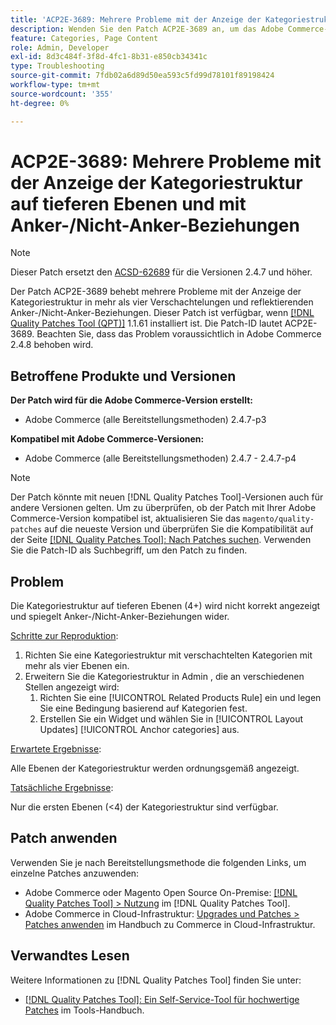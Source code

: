 ```yaml
---
title: 'ACP2E-3689: Mehrere Probleme mit der Anzeige der Kategoriestruktur auf tieferen Ebenen und mit Anker-/Nicht-Anker-Beziehungen'
description: Wenden Sie den Patch ACP2E-3689 an, um das Adobe Commerce-Problem mit der Kategoriestrukturanzeige in mehr als vier Verschachtelungen zu beheben und Anker-/Nicht-Anker-Beziehungen zu reflektieren.
feature: Categories, Page Content
role: Admin, Developer
exl-id: 8d3c484f-3f8d-4fc1-8b31-e850cb34341c
type: Troubleshooting
source-git-commit: 7fdb02a6d89d50ea593c5fd99d78101f89198424
workflow-type: tm+mt
source-wordcount: '355'
ht-degree: 0%

---
```


# ACP2E-3689: Mehrere Probleme mit der Anzeige der Kategoriestruktur auf tieferen Ebenen und mit Anker-/Nicht-Anker-Beziehungen

>[!NOTE]
>
>Dieser Patch ersetzt den [ACSD-62689](/help/tools/quality-patches-tool/patches-available-in-qpt/v1-1-57/acsd-62689-customer-add-categories-issue-related-product-rules-and-widgets.md) für die Versionen 2.4.7 und höher.

Der Patch ACP2E-3689 behebt mehrere Probleme mit der Anzeige der Kategoriestruktur in mehr als vier Verschachtelungen und reflektierenden Anker-/Nicht-Anker-Beziehungen. Dieser Patch ist verfügbar, wenn [[!DNL Quality Patches Tool (QPT)]](/help/tools/quality-patches-tool/quality-patches-tool-to-self-serve-quality-patches.md) 1.1.61 installiert ist. Die Patch-ID lautet ACP2E-3689. Beachten Sie, dass das Problem voraussichtlich in Adobe Commerce 2.4.8 behoben wird.

## Betroffene Produkte und Versionen

**Der Patch wird für die Adobe Commerce-Version erstellt:**

* Adobe Commerce (alle Bereitstellungsmethoden) 2.4.7-p3

**Kompatibel mit Adobe Commerce-Versionen:**

* Adobe Commerce (alle Bereitstellungsmethoden) 2.4.7 - 2.4.7-p4

>[!NOTE]
>
>Der Patch könnte mit neuen [!DNL Quality Patches Tool]-Versionen auch für andere Versionen gelten. Um zu überprüfen, ob der Patch mit Ihrer Adobe Commerce-Version kompatibel ist, aktualisieren Sie das `magento/quality-patches` auf die neueste Version und überprüfen Sie die Kompatibilität auf der Seite [[!DNL Quality Patches Tool]: Nach Patches suchen](https://experienceleague.adobe.com/tools/commerce-quality-patches/index.html?lang=de). Verwenden Sie die Patch-ID als Suchbegriff, um den Patch zu finden.

## Problem

Die Kategoriestruktur auf tieferen Ebenen (4+) wird nicht korrekt angezeigt und spiegelt Anker-/Nicht-Anker-Beziehungen wider.

<u>Schritte zur Reproduktion</u>:

1. Richten Sie eine Kategoriestruktur mit verschachtelten Kategorien mit mehr als vier Ebenen ein.
1. Erweitern Sie die Kategoriestruktur in Admin , die an verschiedenen Stellen angezeigt wird:
   1. Richten Sie eine [!UICONTROL Related Products Rule] ein und legen Sie eine Bedingung basierend auf Kategorien fest.
   1. Erstellen Sie ein Widget und wählen Sie in [!UICONTROL Layout Updates] [!UICONTROL Anchor categories] aus.

<u>Erwartete Ergebnisse</u>:

Alle Ebenen der Kategoriestruktur werden ordnungsgemäß angezeigt.

<u>Tatsächliche Ergebnisse</u>:

Nur die ersten Ebenen (&lt;4) der Kategoriestruktur sind verfügbar.

## Patch anwenden

Verwenden Sie je nach Bereitstellungsmethode die folgenden Links, um einzelne Patches anzuwenden:

* Adobe Commerce oder Magento Open Source On-Premise: [[!DNL Quality Patches Tool] > Nutzung](/help/tools/quality-patches-tool/usage.md) im [!DNL Quality Patches Tool].
* Adobe Commerce in Cloud-Infrastruktur: [Upgrades und Patches > Patches anwenden](https://experienceleague.adobe.com/docs/commerce-cloud-service/user-guide/develop/upgrade/apply-patches.html?lang=de) im Handbuch zu Commerce in Cloud-Infrastruktur.

## Verwandtes Lesen

Weitere Informationen zu [!DNL Quality Patches Tool] finden Sie unter:

* [[!DNL Quality Patches Tool]: Ein Self-Service-Tool für hochwertige Patches](/help/tools/quality-patches-tool/quality-patches-tool-to-self-serve-quality-patches.md) im Tools-Handbuch.
